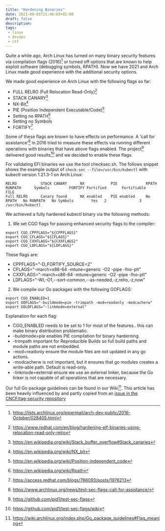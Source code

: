 ```yaml
---
title: "Hardening Binaries"
date: 2021-08-01T21:40:03+02:00
draft: false
description:
tags:
 - linux
 - devops
 - ctf
---
```


Quite a while ago, Arch Linux has turned on many binary security features via
compilation flags (2016)[^1] or turned off options that are known to help
exploit software (debugging symbols, RPATH). Now we have 2021 and Arch Linux made good
experience with the additional security options.

We made good experience on Arch Linux with the following flags so far:

* FULL RELRO (Full Relocation Read-Only)[^2]
* STACK CANARY[^3]</sup>
* NX-Bit[^4]</sup>
* PIE (Position Independent Executable/Code)[^5]
* Setting no RPATH[^6]
* Setting no Symbols
* FORTIFY[^7]

Some of these flags are known to have effects on performance.
A 'call for assistance'[^8] in 2016 tried to measure these effects via running
different operations with binaries that have above flags enabled. The
project[^9] delivered good results[^10] and we decided to enable these flags.

For validating EFI binaries we use the tool checksec.sh.
The follows snippet shows the example output of `check-sec --file=/usr/bin/kubectl`
with kubectl version 1.21.3-1 on Arch Linux:

```
RELRO           STACK CANARY      NX            PIE             RPATH      RUNPATH      Symbols         FORTIFY Fortified       Fortifiable     FILE
Full RELRO      Canary found      NX enabled    PIE enabled     No RPATH   No RUNPATH   No Symbols        Yes   2               3               /usr/bin/kubectl
```

We achieved a fully hardened kubectl binary via the following methods:

1. We set CGO flags for passing enhanced security flags to the compiler:

```
export CGO_CPPFLAGS="${CPPFLAGS}"
export CGO_CFLAGS="${CFLAGS}"
export CGO_CXXFLAGS="${CXXFLAGS}"
export CGO_LDFLAGS="${LDFLAGS}"
```

These flags are:

* CPPFLAGS="-D_FORTIFY_SOURCE=2"
* CFLAGS="-march=x86-64 -mtune=generic -O2 -pipe -fno-plt"
* CXXFLAGS="-march=x86-64 -mtune=generic -O2 -pipe -fno-plt"
* LDFLAGS="-Wl,-O1,--sort-common,--as-needed,-z,relro,-z,now"

2. We compile our Go packages with the following GOFLAGS:

```
export CGO_ENABLED=1
export GOFLAGS="-buildmode=pie -trimpath -mod=readonly -modcacherw"
export GOLDFLAGS="-linkmode=external"
```

Explanation for each flag:

* CGO_ENABLED needs to be set to 1 for most of the features.. this can make binary distribution problematic.
* -buildmode=pie enables PIE compilation for binary harderning.
* -trimpath important for Reproducible Builds so full build paths and module paths are not embedded.
* -mod=readonly ensure the module files are not updated in any go actions.
* -modcacherw is not important, but it ensures that go modules creates a write-able path. Default is read-only.
* -linkmode=external ensure we use an external linker, because the Go linker is not capable of all operations that are necessary.

Our full Go package guidelines can be found in our Wiki[^12]. This article has been heavily influenced by and partly copied from
an [issue in the CNCF/tag-security repository](https://github.com/cncf/tag-security/issues/422)

[^1]: https://lists.archlinux.org/pipermail/arch-dev-public/2016-October/028405.html
[^2]: https://www.redhat.com/en/blog/hardening-elf-binaries-using-relocation-read-only-relro
[^3]: https://en.wikipedia.org/wiki/Stack_buffer_overflow#Stack_canaries
[^4]: https://en.wikipedia.org/wiki/NX_bit
[^5]: https://en.wikipedia.org/wiki/Position-independent_code
[^6]: https://en.wikipedia.org/wiki/Rpath
[^7]: https://access.redhat.com/blogs/766093/posts/1976213
[^8]: https://www.archlinux.org/news/test-sec-flags-call-for-assistance/
[^9]: https://github.com/pid1/test-sec-flags
[^10]: https://github.com/pid1/test-sec-flags/wiki
[^11]: https://github.com/slimm609/checksec.sh
[^12]: https://wiki.archlinux.org/index.php/Go_package_guidelines#Flag_meaning
